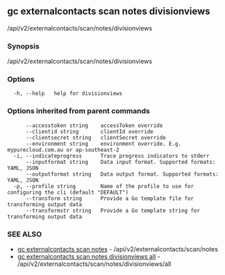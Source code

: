 ## gc externalcontacts scan notes divisionviews

/api/v2/externalcontacts/scan/notes/divisionviews

### Synopsis

/api/v2/externalcontacts/scan/notes/divisionviews

### Options

```
  -h, --help   help for divisionviews
```

### Options inherited from parent commands

```
      --accesstoken string    accessToken override
      --clientid string       clientId override
      --clientsecret string   clientSecret override
      --environment string    environment override. E.g. mypurecloud.com.au or ap-southeast-2
  -i, --indicateprogress      Trace progress indicators to stderr
      --inputformat string    Data input format. Supported formats: YAML, JSON
      --outputformat string   Data output format. Supported formats: YAML, JSON
  -p, --profile string        Name of the profile to use for configuring the cli (default "DEFAULT")
      --transform string      Provide a Go template file for transforming output data
      --transformstr string   Provide a Go template string for transforming output data
```

### SEE ALSO

* [gc externalcontacts scan notes](gc_externalcontacts_scan_notes.html)	 - /api/v2/externalcontacts/scan/notes
* [gc externalcontacts scan notes divisionviews all](gc_externalcontacts_scan_notes_divisionviews_all.html)	 - /api/v2/externalcontacts/scan/notes/divisionviews/all


